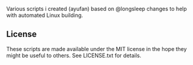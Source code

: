 Various scripts i created (ayufan) based on @longsleep changes to help with automated Linux building.

## License

These scripts are made available under the MIT license in the hope they might be useful to others. See LICENSE.txt for details.
